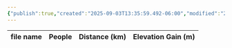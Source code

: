 ```yaml
---
{"publish":true,"created":"2025-09-03T13:35:59.492-06:00","modified":"2025-09-03T14:47:14.259-06:00","published":"2025-09-03T14:47:14.259-06:00","tags":["route"],"cssclasses":"","elevation":null,"region":null,"location":null,"DWYT":"Premiere","Kane":null,"completed":false}
---
```



| file name | People | Distance (km) | Elevation Gain (m) |
| --------- | ------ | ------------- | ------------------ |